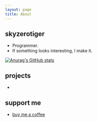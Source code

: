 ```yaml
---
layout: page
title: About
---
```


## skyzerotiger

- Programmer.
- If something looks interesting, I make it.

[![Anurag's GitHub stats](https://github-readme-stats.vercel.app/api?username=skyzerotiger&theme=dark)](https://github.com/anuraghazra/github-readme-stats)

## projects

- 

## support me
- [buy me a coffee](https://www.buymeacoffee.com/skyzero)



